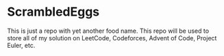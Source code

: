 # ScrambledEggs

This is just a repo with yet another food name. 
This repo will be used to store all of my solution on LeetCode, Codeforces, Advent of Code, Project Euler, etc.
